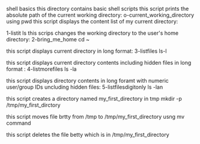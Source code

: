 shell basics
this directory contains basic shell scripts 
this script prints the absolute path of the current working directory: o-current_working_directory
 using pwd
this script displays the content list of my current directory:

 1-listit 
ls 
this scrips changes the working directory to the user's home directory: 2-bring_me_home
cd ~

this script displays current directory in long format: 3-listfiles
ls-l

this script displays current directory contents including hidden files in long format : 4-listmorefiles
ls -la

this script displays directory contents in long foramt with numeric user/group IDs uncluding hidden files: 5-listfilesdigitonly
ls -lan

this script creates a directory named my_first_directory in tmp
mkdir -p /tmp/my_first_dirctory

this script moves file brtty from /tmp to /tmp/my_first_directory usng mv command

this script deletes the file betty which is in /tmp/my_first_directory 	
